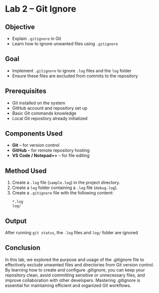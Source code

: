 # Lab 2 – Git Ignore

## Objective
- Explain `.gitignore` in Git  
- Learn how to ignore unwanted files using `.gitignore`

## Goal
- Implement `.gitignore` to ignore `.log` files and the `log` folder  
- Ensure these files are excluded from commits to the repository

## Prerequisites
- Git installed on the system  
- GitHub account and repository set up  
- Basic Git commands knowledge  
- Local Git repository already initialized

## Components Used
- **Git** – for version control  
- **GitHub** – for remote repository hosting  
- **VS Code / Notepad++** – for file editing

## Method Used
1. Create a `.log` file (`sample.log`) in the project directory.  
2. Create a `log` folder containing a `.log` file (`debug.log`).  
3. Create a `.gitignore` file with the following content:
   ```gitignore
   *.log
   log/

## Output

After running `git status`, the `.log` files and `log/` folder are ignored

## Conclusion

In this lab, we explored the purpose and usage of the .gitignore file to effectively exclude unwanted files and directories from Git version control. By learning how to create and configure .gitignore, you can keep your repository clean, avoid committing sensitive or unnecessary files, and improve collaboration with other developers. Mastering .gitignore is essential for maintaining efficient and organized Git workflows.